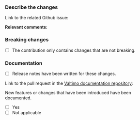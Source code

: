 <!-- Please consider the following points before creating a pull request. -->

### Describe the changes
Link to the related Github issue:

<!-- Please add any additional comments that might be relevant for reviewing this pull request  -->
<!-- Why did you choose to make these changes? Were there any trade-offs you had to consider?   -->
<!-- Note: add an empty line with a > to use multiple lines  -->
**Relevant comments:**
>

### Breaking changes
<!-- Valtimo aims to comply with the SemVer specification.  -->
<!-- Breaking changes are only allowed in the `next-major` branch.  -->
- [ ] The contribution only contains changes that are not breaking.

### Documentation
<!-- Release notes should be available in the Valtimo documentation.  -->
- [ ] Release notes have been written for these changes.

Link to the pull request in the [Valtimo documentation repository](https://github.com/valtimo-platform/valtimo-documentation):
>

New features or changes that have been introduced have been documented.
- [ ] Yes
- [ ] Not applicable
